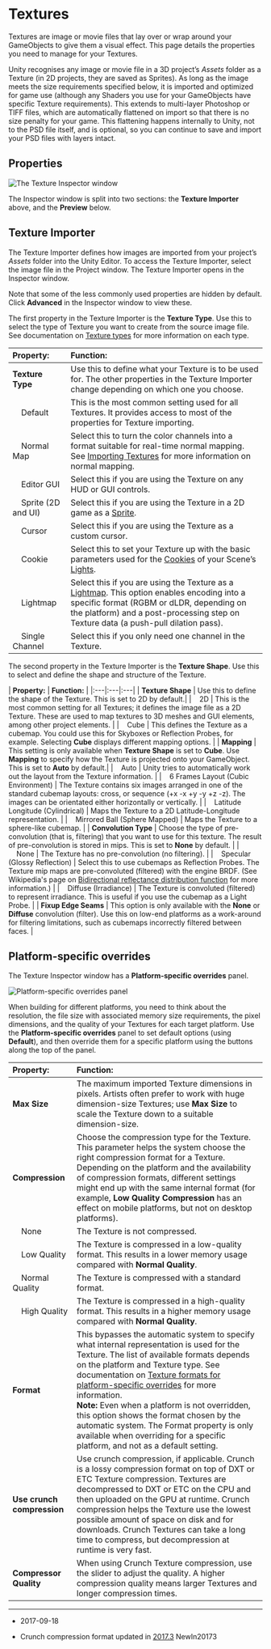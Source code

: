 # Textures

Textures are image or movie files that lay over or wrap around your GameObjects to give them a visual effect. This page details the properties you need to manage for your Textures.

Unity recognises any image or movie file in a 3D project’s _Assets_ folder as a Texture (in 2D projects, they are saved as Sprites). As long as the image meets the size requirements specified below, it is imported and optimized for game use (although any Shaders you use for your GameObjects have specific Texture requirements). This extends to multi-layer Photoshop or TIFF files, which are automatically flattened on import so that there is no size penalty for your game. This flattening happens internally to Unity, not to the PSD file itself, and is optional, so you can continue to save and import your PSD files with layers intact.

## Properties

![The Texture Inspector window](../uploads/Main/TextureImporter55.png)

The Inspector window is split into two sections: the __Texture Importer__ above, and the __Preview__ below.

## Texture Importer

The Texture Importer defines how images are imported from your project’s _Assets_ folder into the Unity Editor. To access the Texture Importer, select the image file in the Project window. The Texture Importer opens in the Inspector window.

Note that some of the less commonly used properties are hidden by default. Click __Advanced__ in the Inspector window to view these.

The first property in the Texture Importer is the __Texture Type__. Use this to select the type of Texture you want to create from the source image file. See documentation on [Texture types](TextureTypes) for more information on each type.

| **Property:** | **Function:** |
|:---|:---| 
| __Texture Type__| Use this to define what your Texture is to be used for. The other properties in the Texture Importer change depending on which one you choose. |
|&nbsp;&nbsp;&nbsp;&nbsp;Default | This is the most common setting used for all Textures. It provides access to most of the properties for Texture importing. |
|&nbsp;&nbsp;&nbsp;&nbsp;Normal Map | Select this to turn the color channels into a format suitable for real-time normal mapping. See [Importing Textures](ImportingTextures) for more information on normal mapping.
|&nbsp;&nbsp;&nbsp;&nbsp;Editor GUI | Select this if you are using the Texture on any HUD or GUI controls. |
|&nbsp;&nbsp;&nbsp;&nbsp;Sprite (2D and UI) | Select this if you are using the Texture in a 2D game as a [Sprite](Sprites). 
|&nbsp;&nbsp;&nbsp;&nbsp;Cursor | Select this if you are using the Texture as a custom cursor. |
|&nbsp;&nbsp;&nbsp;&nbsp;Cookie | Select this to set your Texture up with the basic parameters used for the [Cookies](Cookies) of your Scene’s [Lights](class-Light). |
|&nbsp;&nbsp;&nbsp;&nbsp;Lightmap | Select this if you are using the Texture as a [Lightmap](LightmapParameters). This option enables encoding into a specific format (RGBM or dLDR, depending on the platform) and a post-processing step on Texture data (a push-pull dilation pass).  |
|&nbsp;&nbsp;&nbsp;&nbsp;Single Channel | Select this if you only need one channel in the Texture. |


The second property in the Texture Importer is the __Texture Shape__. Use this to select and define the shape and structure of the Texture.

| **Property:** | **Function:** |
|:---|:---|:---| 
| __Texture Shape__  | Use this to define the shape of the Texture. This is set to 2D by default.|
|&nbsp;&nbsp;&nbsp;&nbsp;2D | This is the most common setting for all Textures; it defines the image file as a 2D Texture. These are used to map textures to 3D meshes and GUI elements, among other project elements. |
|&nbsp;&nbsp;&nbsp;&nbsp;Cube | This defines the Texture as a cubemap. You could use this for Skyboxes or Reflection Probes, for example. Selecting __Cube__ displays different mapping options. |
| __Mapping__ | This setting is only available when __Texture Shape__ is set to __Cube__. Use __Mapping__ to specify how the Texture is projected onto your GameObject. This is set to __Auto__ by default.|
|&nbsp;&nbsp;&nbsp;&nbsp;Auto | Unity tries to automatically work out the layout from the Texture information. |
|&nbsp;&nbsp;&nbsp;&nbsp;6 Frames Layout (Cubic Environment) | The Texture contains six images arranged in one of the standard cubemap layouts: cross, or sequence (+x -x +y -y +z -z). The   images can be orientated either horizontally or vertically. |
|&nbsp;&nbsp;&nbsp;&nbsp;Latitude Longitude (Cylindrical) | Maps the Texture to a 2D Latitude-Longitude representation. |
|&nbsp;&nbsp;&nbsp;&nbsp;Mirrored Ball (Sphere Mapped) | Maps the Texture to a sphere-like cubemap. |
| __Convolution Type__ | Choose the type of pre-convolution (that is, filtering) that you want to use for this texture. The result of pre-convolution is stored in mips. This is set to __None__ by default. |
|&nbsp;&nbsp;&nbsp;&nbsp;None | The Texture has no pre-convolution (no filtering). |
|&nbsp;&nbsp;&nbsp;&nbsp;Specular (Glossy Reflection) | Select this to use cubemaps as Reflection Probes. The Texture mip maps are pre-convoluted (filtered)  with the engine BRDF. (See Wikipedia's page on [Bidirectional reflectance distribution function](https://en.wikipedia.org/wiki/Bidirectional_reflectance_distribution_function) for more information.) |
|&nbsp;&nbsp;&nbsp;&nbsp;Diffuse (Irradiance) | The Texture is convoluted (filtered)  to represent irradiance. This is useful if you use the cubemap as a Light Probe. |
| __Fixup Edge Seams__  | This option is only available with the __None__ or __Diffuse__ convolution (filter). Use this on low-end platforms as a work-around for filtering limitations, such as cubemaps incorrectly filtered between faces. |


## Platform-specific overrides

The Texture Inspector window has a __Platform-specific overrides__ panel.

![__Platform-specific overrides__ panel](../uploads/Main/PlatformSpecificOverrides.png)

When building for different platforms, you need to think about the resolution, the file size with associated memory size requirements, the pixel dimensions, and the quality of your Textures for each target platform. Use the __Platform-specific overrides__ panel to set default options (using __Default__), and then override them for a specific platform using the buttons along the top of the panel. 

| **Property:** | **Function:** |
|:---|:---| 
| __Max Size__ | The maximum imported Texture dimensions in pixels. Artists often prefer to work with huge dimension-size Textures; use __Max Size__ to scale the Texture down to a suitable dimension-size. |
| __Compression__ | Choose the compression type for the Texture. This parameter helps the system choose the right compression format for a Texture. Depending on the platform and the availability of compression formats, different settings might end up with the same internal format (for example, __Low Quality Compression__ has an effect on mobile platforms, but not on desktop platforms). |
|&nbsp;&nbsp;&nbsp;&nbsp;None | The Texture is not compressed. |
|&nbsp;&nbsp;&nbsp;&nbsp;Low Quality | The Texture is compressed in a low-quality format. This results in a lower memory usage compared with __Normal Quality__.|
|&nbsp;&nbsp;&nbsp;&nbsp;Normal Quality | The Texture is compressed with a standard format. |
|&nbsp;&nbsp;&nbsp;&nbsp;High Quality | The Texture is compressed in a high-quality format. This results in a higher memory usage compared with __Normal Quality__. |
| __Format__ | This bypasses the automatic system to specify what internal representation is used for the Texture. The list of available formats depends on the platform and Texture type. See documentation on [Texture formats for platform-specific overrides](class-TextureImporterOverride) for more information. <br/>**Note:** Even when a platform is not overridden, this option shows the format chosen by the automatic system. The Format property is only available when overriding for a specific platform, and not as a default setting. |
| __Use crunch compression__ | Use crunch compression, if applicable. Crunch is a lossy compression format on top of DXT or ETC Texture compression. Textures are decompressed to DXT or ETC on the CPU and then uploaded on the GPU at runtime. Crunch compression helps the Texture use the lowest possible amount of space on disk and for downloads. Crunch Textures can take a long time to compress, but decompression at runtime is very fast.|
| __Compressor Quality__ | When using Crunch Texture compression, use the slider to adjust the quality. A higher compression quality means larger Textures and longer compression times. 

---

* <span class="page-edit"> 2017-09-18  <!-- include IncludeTextAmendPageSomeEdit --></span>

* <span class="page-history">Crunch compression format updated in [2017.3](https://docs.unity3d.com/2017.3/Documentation/Manual/30_search.html?q=newin20173) <span class="search-words">NewIn20173</span></span>

